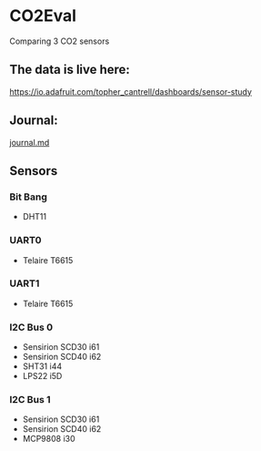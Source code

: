 # CO2Eval
Comparing 3 CO2 sensors

## The data is live here:
https://io.adafruit.com/topher_cantrell/dashboards/sensor-study

## Journal:

[journal.md](journal.md)

## Sensors

### Bit Bang
- DHT11

### UART0
- Telaire T6615

### UART1
- Telaire T6615

### I2C Bus 0
- Sensirion SCD30 i61
- Sensirion SCD40 i62
- SHT31 i44
- LPS22  i5D

### I2C Bus 1
- Sensirion SCD30 i61
- Sensirion SCD40 i62
- MCP9808 i30
